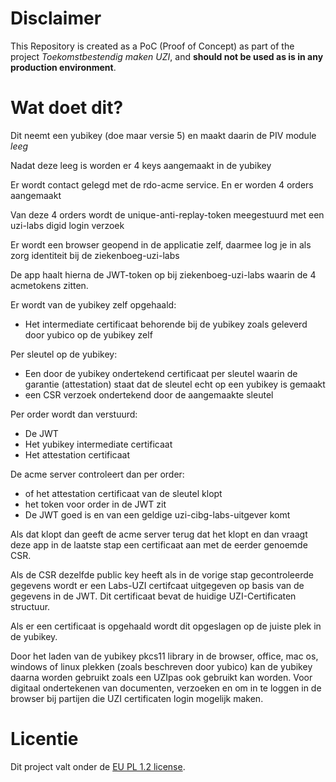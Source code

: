 # Disclaimer
This Repository is created as a PoC (Proof of Concept) as part of the project *Toekomstbestendig maken UZI*, and 
**should not be used as is in any production environment**.

# Wat doet dit?

Dit neemt een yubikey (doe maar versie 5) en maakt daarin de PIV module *leeg*

Nadat deze leeg is worden er 4 keys aangemaakt in de yubikey

Er wordt contact gelegd met de rdo-acme service. En er worden 4 orders aangemaakt

Van deze 4 orders wordt de unique-anti-replay-token meegestuurd met een uzi-labs digid login verzoek

Er wordt een browser geopend in de applicatie zelf, daarmee log je in als zorg identiteit bij de ziekenboeg-uzi-labs

De app haalt hierna de JWT-token op bij ziekenboeg-uzi-labs waarin de 4 acmetokens zitten.

Er wordt van de yubikey zelf opgehaald:
* Het intermediate certificaat behorende bij de yubikey zoals geleverd door yubico op de yubikey zelf

Per sleutel op de yubikey:
* Een door de yubikey ondertekend certificaat per sleutel waarin de garantie (attestation) staat dat de sleutel echt op een yubikey is gemaakt
* een CSR verzoek ondertekend door de aangemaakte sleutel

Per order wordt dan verstuurd:
* De JWT
* Het yubikey intermediate certificaat
* Het attestation certificaat

De acme server controleert dan per order:
* of het attestation certificaat van de sleutel klopt
* het token voor order in de JWT zit
* De JWT goed is en van een geldige uzi-cibg-labs-uitgever komt

Als dat klopt dan geeft de acme server terug dat het klopt en dan vraagt deze app in de laatste stap een certificaat aan met de eerder genoemde CSR.

Als de CSR dezelfde public key heeft als in de vorige stap gecontroleerde gegevens wordt er een Labs-UZI certifcaat uitgegeven op basis van de gegevens in de JWT.
Dit certificaat bevat de huidige UZI-Certificaten structuur.

Als er een certificaat is opgehaald wordt dit opgeslagen op de juiste plek in de yubikey.

Door het laden van de yubikey pkcs11 library in de browser, office, mac os, windows of linux plekken (zoals beschreven door yubico) kan de yubikey daarna
worden gebruikt zoals een UZIpas ook gebruikt kan worden. Voor digitaal ondertekenen van documenten, verzoeken en om in te loggen in de browser bij
partijen die UZI certificaten login mogelijk maken.

# Licentie
Dit project valt onder de [EU PL 1.2 license](./LICENSE.txt).